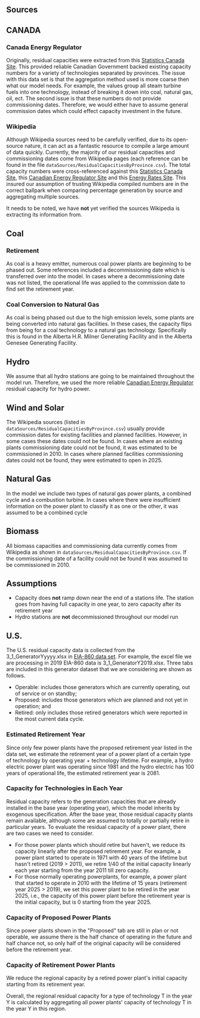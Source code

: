 ## Sources
## CANADA
### Canada Energy Regulator 
Originally, residual capacities were extracted from this [Statistics Canada Site](https://www150.statcan.gc.ca/t1/tbl1/en/tv.action?pid=2510002201&pickMembers%5B0%5D=1.1&pickMembers%5B1%5D=2.1&cubeTimeFrame.startYear=2017&cubeTimeFrame.endYear=2017&referencePeriods=20170101%2C20170101). This provided reliable Canadian Government backed existing capacity numbers for a variety of technologies separated by provinces. The issue with this data set is that the aggregation method used is more coarse then what our model needs. For example, the values group all steam turbine fuels into one technology, instead of breaking it down into coal, natural gas, oil, ect. The second issue is that these numbers do not provide commissioning dates. Therefore, we would either have to assume general commission dates which could effect capacity investment in the future. 

### Wikipedia
Although Wikipedia sources need to be carefully verified, due to its open-source nature, it can act as a fantastic resource to compile a large amount of data quickly. Currently, the majority of our residual capacities and commissioning dates come from Wikipedia pages (each reference can be found in the file `dataSources/ResidualCapacitiesByProvince.csv`). The total capacity numbers were cross-referenced against this [Statistics Canada Site](https://www150.statcan.gc.ca/t1/tbl1/en/tv.action?pid=2510002201&pickMembers%5B0%5D=1.1&pickMembers%5B1%5D=2.1&cubeTimeFrame.startYear=2017&cubeTimeFrame.endYear=2017&referencePeriods=20170101%2C20170101), this [Canadian Energy Regulator Site](https://www.cer-rec.gc.ca/en/data-analysis/canada-energy-future/2019/results/index.html) and this [Energy Rates Site](https://energyrates.ca/the-main-electricity-sources-in-canada-by-province/). This insured our assumption of trusting Wikipedia compiled numbers are in the correct ballpark when comparing percentage generation by source and aggregating multiple sources. 

It needs to be noted, we have **not** yet verified the sources Wikipedia is extracting its information from.

## Coal
### Retirement 
As coal is a heavy emitter, numerous coal power plants are beginning to be phased out. Some references included a decommissioning date which is transferred over into the model. In cases where a decommissioning date was not listed, the operational life was applied to the commission date to find set the retirement year. 

### Coal Conversion to Natural Gas
As coal is being phased out due to the high emission levels, some plants are being converted into natural gas facilities. In these cases, the capacity flips from being for a coal technology to a natural gas technology. Specifically this is found in the Alberta H.R. Milner Generating Facility and in the Alberta Genesee Generating Facility. 

## Hydro 
We assume that all hydro stations are going to be maintained throughout the model run. Therefore, we used the more reliable [Canadian Energy Regulator](https://www.cer-rec.gc.ca/en/data-analysis/canada-energy-future/2019/results/index.html) residual capacity for hydro power. 

## Wind and Solar
The Wikipedia sources (listed in `dataSources/ResidualCapacitiesByProvince.csv`) usually provide commission dates for existing facilities and planned facilities. However, in some cases these dates could not be found. In cases where an existing plants commissioning date could not be found, it was estimated to be commissioned in 2010. In cases where planned facilities commissioning dates could not be found, they were estimated to open in 2025. 

## Natural Gas  
In the model we include two types of natural gas power plants, a combined cycle and a combustion turbine. In cases where there were insufficient information on the power plant to classify it as one or the other, it was assumed to be a combined cycle

## Biomass
All biomass capacities and commissioning data currently comes from Wikipedia as shown in `dataSources/ResidualCapacitiesByProvince.csv`. If the commissioning date of a facility could not be found it was assumed to be commissioned in 2010. 

## Assumptions 
* Capacity does **not** ramp down near the end of a stations life. The station goes from having full capacity in one year, to zero capacity after its retirement year
* Hydro stations are **not** decommissioned throughout our model run

## U.S.
The U.S. residual capacity data is collected from the 3_1_GeneratorYyyyy.xlsx in [EIA-860 data set](https://www.eia.gov/electricity/data/eia860/). For example, the excel file we are processing in 2019 EIA-860 data is 3_1_GeneratorY2019.xlsx. Three tabs are included in this generator dataset that we are considering are shown as follows.
* Operable: includes those generators which are currently operating, out of service or on standby;
* Proposed: includes those generators which are planned and not yet in operation; and
* Retired: only includes those retired generators which were reported in the most current data cycle.

### Estimated Retirement Year
Since only few power plants have the proposed retirement year listed in the data set, we estimate the retirement year of a power plant of a certain type of technology by operating year + technology lifetime. For example, a hydro electric power plant was operating since 1981 and the hydro electric has 100 years of operational life, the estimated retirement year is 2081. 

### Capacity for Technologies in Each Year
Residual capacity refers to the generation capacities that are already installed in the base year (operating year), which the model inherits by exogenous specification. After the base year, those residual capacity plants remain available, although some are assumed to totally or partially retire in particular years. To evaluate the residual capacity of a power plant, there are two cases we need to consider. 
* For those power plants which should retire but haven't, we reduce its capacity linearly after the proposed retirement year. For example, a power plant started to operate in 1971 with 40 years of the lifetime but hasn't retired (2019 > 2011), we retire 1/40 of the initial capacity linearly each year starting from the year 2011 till zero capacity.
* For those normally operating powerplants, for example, a power plant that started to operate in 2010 with the lifetime of 15 years (retirement year 2025 > 2019), we set this power plant to be retired in the year 2025, i.e., the capacity of this power plant before the retirement year is the initial capacity, but is 0 starting from the year 2025. 

### Capacity of Proposed Power Plants
Since power plants shown in the "Proposed" tab are still in plan or not operable, we assume there is the half chance of operating in the future and half chance not, so only half of the original capacity will be considered before the retirement year.

### Capacity of Retirement Power Plants
We reduce the regional capacity by a retired power plant's initial capacity starting from its retirement year.

Overall, the regional residual capacity for a type of technology T in the year Y is calculated by aggregating all power plants' capacity of technology T in the year Y in this region.